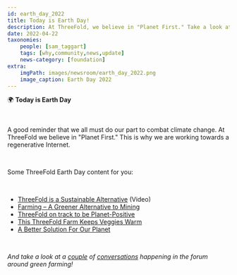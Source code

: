 ```yaml
---
id: earth_day_2022
title: Today is Earth Day!
description: At ThreeFold, we believe in "Planet First." Take a look at some of the ways ThreeFold is acting to positively impact the planet.
date: 2022-04-22
taxonomies:
    people: [sam_taggart]
    tags: [why,community,news,update]
    news-category: [foundation]
extra:
    imgPath: images/newsroom/earth_day_2022.png
    image_caption: Earth Day 2022
---
```


🌍 **Today is Earth Day**

<br/> 

A good reminder that we all must do our part to combat climate change. At ThreeFold we believe in "Planet First." This is why we are working towards a regenerative Internet.

<br/>

Some ThreeFold Earth Day content for you:

<br/>

- [ThreeFold is a Sustainable Alternative](https://youtu.be/r0r7GrgoLcI) (Video)
- [Farming – A Greener Alternative to Mining](https://threefold.io/blog/post/farming_a_greener_alternative_to_crypto_mining/)
- [ThreeFold on track to be Planet-Positive](https://forum.threefold.io/t/threefold-on-track-to-be-planet-positive/2097)
- [This ThreeFold Farm Keeps Veggies Warm](https://threefold.io/blog/post/blockheating_intro/)
- [A Better Solution For Our Planet](https://threefold.io/blog/post/for_our_planet/)

<br/>

*And take a look at a [couple](https://forum.threefold.io/t/looking-for-investments-in-truly-green-farming/2260) of [conversations](https://forum.threefold.io/t/distributed-farming-with-unsteady-renewable-energy/2151) happening in the forum around green farming!*